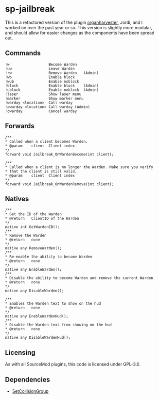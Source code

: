 # sp-jailbreak
This is a refactored version of the plugin [organharvester](https://github.com/destoer), Jordi, and I worked on over the past year or so. This version is slightly more modular, and should allow for easier changes as the components have been spread out.

## Commands
```
!w                  Become Warden
!uw                 Leave Warden
!rw                 Remove Warden   (Admin)
!wb                 Enable block
!wub                Enable noblock
!block              Enable block    (Admin)
!ublock             Enable noblock  (Admin)
!laser              Show laser menu
!marker             Show marker menu
!warday <location>  Call warday
!awarday <location> Call warday (Admin)
!cwarday            Cancel warday
```

## Forwards
```sp
/**
* Called when a client becomes Warden.
* @param    client  Client index
*/
forward void Jailbreak_OnWardenBecome(int client);

/**
* Called when a client is no longer the Warden. Make sure you verify
* that the client is still valid.
* @param    client  Client index
*/
forward void Jailbreak_OnWardenRemove(int client);
```

## Natives
```sp
/**
* Get the ID of the Warden
* @return   ClientID of the Warden
*/
native int GetWardenID();
/**
* Remove the Warden
* @return   none
*/
native any RemoveWarden();
/**
* Re-enable the ability to become Warden
* @return   none
*/
native any EnableWarden();
/**
* Disable the ability to become Warden and remove the current Warden
* @return   none
*/
native any DisableWarden();

/**
* Enables the Warden text to show on the hud
* @return   none
*/
native any EnableWardenHud();
/**
* Disable the Warden text from showing on the hud
* @return   none
*/
native any DisableWardenHud();
```

## Licensing
As with all SourceMod plugins, this code is licensed under GPL-3.0.

## Dependencies
* [SetCollisionGroup](https://github.com/ashort96/SetCollisionGroup)